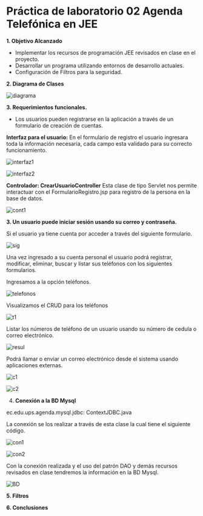 # Práctica de laboratorio 02 Agenda Telefónica en JEE


**1.  Objetivo Alcanzado**

- Implementar los recursos de programación JEE revisados en clase en el proyecto.
- Desarrollar un programa utilizando entornos de desarrollo actuales.
- Configuración de Filtros para la seguridad.

**2. Diagrama de Clases**

![diagrama](https://user-images.githubusercontent.com/49213231/118613793-b2e74880-b784-11eb-9dea-009f4a9ad65b.png)

**3. Requerimientos funcionales.**

- Los usuarios pueden registrarse en la aplicación a través de un formulario de creación de cuentas.

**Interfaz para el usuario:** En el formulario de registro el usuario ingresara toda la información necesaria, cada campo esta validado para su correcto funcionamiento.

![interfaz1](https://user-images.githubusercontent.com/49213231/118614609-90a1fa80-b785-11eb-98dc-f06ed968d079.png)

![interfaz2](https://user-images.githubusercontent.com/49213231/118614630-95ff4500-b785-11eb-82be-ac1a3452ef62.png)

**Controlador: CrearUsuarioController**
Esta clase de tipo Servlet nos permite interactuar con el FormularioRegistro.jsp para registro de la persona en la base de datos.

![cont1](https://user-images.githubusercontent.com/49213231/118614864-cba42e00-b785-11eb-8151-423b39425016.png)

**3. Un usuario puede iniciar sesión usando su correo y contraseña.**

Si el usuario ya tiene cuenta por acceder a través del siguiente formulario.

![sig](https://user-images.githubusercontent.com/49213231/118615030-eecedd80-b785-11eb-9d68-36d7e5b3c721.png)


Una vez ingresado a su cuenta personal el usuario podrá registrar, modificar, eliminar, buscar y listar sus teléfonos con los siguientes formularios.

Ingresamos a la opción teléfonos.

![telefonos](https://user-images.githubusercontent.com/49213231/118615130-0e660600-b786-11eb-94bc-95c066a1d884.png)

 Visualizamos el CRUD para los teléfonos 

![t1](https://user-images.githubusercontent.com/49213231/118615263-2b9ad480-b786-11eb-9a5c-7682bd6a7421.png)

Listar los números de teléfono de un usuario usando su número de cedula o correo electrónico.

![resul](https://user-images.githubusercontent.com/49213231/118615370-48370c80-b786-11eb-9c4b-c9934692908f.png)

Podrá llamar o enviar un correo electrónico desde el sistema usando aplicaciones externas.

![c1](https://user-images.githubusercontent.com/49213231/118615488-67359e80-b786-11eb-82d6-08f4d193dd1e.png)

![c2](https://user-images.githubusercontent.com/49213231/118615503-6bfa5280-b786-11eb-9eab-4917c373ebbe.png)

4. 	**Conexión a la BD Mysql**

ec.edu.ups.agenda.mysql.jdbc: ContextJDBC.java

La conexión se los realizar a través de esta clase la cual tiene el siguiente código.

![con1](https://user-images.githubusercontent.com/49213231/118615687-9815d380-b786-11eb-8c92-239da21d5441.png)

![con2](https://user-images.githubusercontent.com/49213231/118615720-9f3ce180-b786-11eb-8f62-015beaa7a104.png)

Con la conexión realizada y el uso del patrón DAO y demás recursos revisados en clase tendremos la información en la BD Mysql.

![BD](https://user-images.githubusercontent.com/49213231/118615790-b2e84800-b786-11eb-88be-b3a43012f1cd.png)

**5. Filtros**


**6. Conclusiones**
